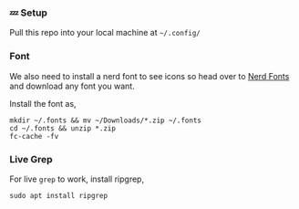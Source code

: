 ### 💤 Setup

Pull this repo into your local machine at `~/.config/`

### Font

We also need to install a nerd font to see icons so head over to [Nerd Fonts](https://www.nerdfonts.com/) and download any font you want.

Install the font as,
```
mkdir ~/.fonts && mv ~/Downloads/*.zip ~/.fonts
cd ~/.fonts && unzip *.zip
fc-cache -fv
```

### Live Grep
For live `grep` to work, install ripgrep,

```
sudo apt install ripgrep
```
